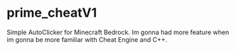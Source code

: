 # prime_cheatV1
Simple AutoClicker for Minecraft Bedrock.
Im gonna had more feature when im gonna be more familiar with Cheat Engine and C++.
